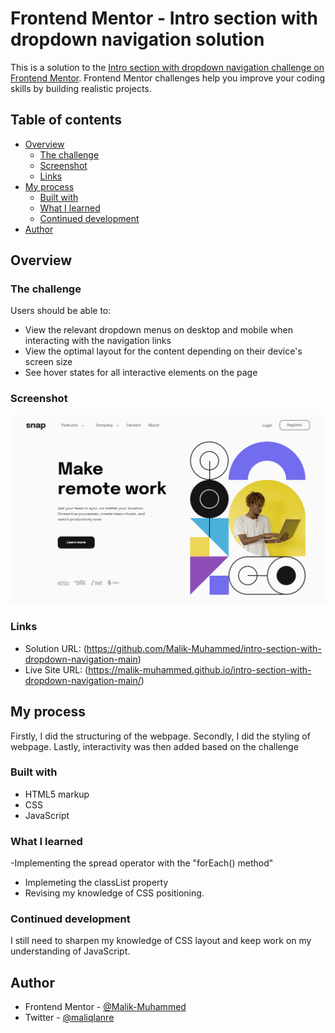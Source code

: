 # Frontend Mentor - Intro section with dropdown navigation solution

This is a solution to the [Intro section with dropdown navigation challenge on Frontend Mentor](https://www.frontendmentor.io/challenges/intro-section-with-dropdown-navigation-ryaPetHE5). Frontend Mentor challenges help you improve your coding skills by building realistic projects. 

## Table of contents

- [Overview](#overview)
  - [The challenge](#the-challenge)
  - [Screenshot](#screenshot)
  - [Links](#links)
- [My process](#my-process)
  - [Built with](#built-with)
  - [What I learned](#what-i-learned)
  - [Continued development](#continued-development)
- [Author](#author)




## Overview

### The challenge

Users should be able to:

- View the relevant dropdown menus on desktop and mobile when interacting with the navigation links
- View the optimal layout for the content depending on their device's screen size
- See hover states for all interactive elements on the page

### Screenshot

<img src="./design/solution.png" alt="my solution image">


### Links

- Solution URL: (https://github.com/Malik-Muhammed/intro-section-with-dropdown-navigation-main)
- Live Site URL: (https://malik-muhammed.github.io/intro-section-with-dropdown-navigation-main/)

## My process
Firstly, I did the structuring of the webpage.
Secondly, I did the styling of webpage.
Lastly, interactivity was then added based on the challenge

### Built with

- HTML5 markup
- CSS
- JavaScript



### What I learned
-Implementing the spread operator with the "forEach() method"
- Implemeting the classList property
- Revising my knowledge of CSS positioning.





### Continued development
I still need to sharpen my knowledge of CSS layout and keep work on my understanding of JavaScript.



## Author

- Frontend Mentor - [@Malik-Muhammed](https://www.frontendmentor.io/profile/Malik-Muhammed)
- Twitter - [@maliqlanre](https://twitter.com/maliqlanre)





